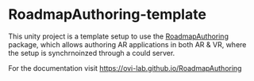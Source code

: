 # RoadmapAuthoring-template

This unity project is a template setup to use the [RoadmapAuthoring](https://github.com/ovi-lab/RoadmapAuthoring) package, which allows authoring AR applications in both AR & VR, where the setup is synchrnoinzed through a could server.

For the documentation visit https://ovi-lab.github.io/RoadmapAuthoring
